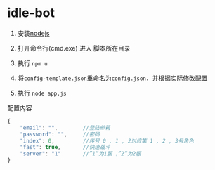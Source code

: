 idle-bot
========

1. 安装[nodejs](http://nodejs.org/download/)

2. 打开命令行(cmd.exe) 进入 脚本所在目录

3. 执行 ```npm u```

4. 将```config-template.json```重命名为```config.json```，并根据实际修改配置

5. 执行 ```node app.js```

配置内容
```javascript
{
    "email": "",        //登陆邮箱
    "password": "",     //密码
    "index": 0,         //序号 0 , 1 , 2对应第 1 , 2 , 3号角色
    "fast": true,       //快速战斗
    "server": "1"       //”1“为1服 ，”2“为2服
}
```

